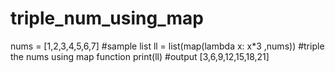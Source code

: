 # triple_num_using_map
nums = [1,2,3,4,5,6,7]                           #sample list
ll = list(map(lambda x: x*3 ,nums))              #triple the nums using map function
print(ll)                                        #output  [3,6,9,12,15,18,21]
